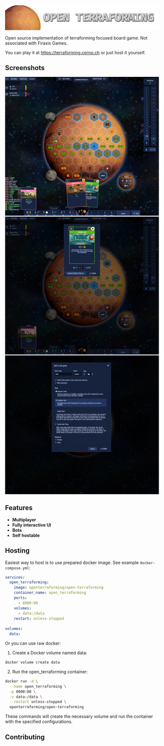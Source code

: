 ![Open Terraforming](./presentation/open-terraforming-logo.png)

Open source implementation of terraforming focused board game. Not associated with Firaxis Games.

You can play it at https://terraforming.cerno.ch or just host it yourself.

## Screenshots

![ingame screenshot](./presentation/ingame-1.jpg)
![other screenshot](./presentation/ingame-2.jpg)
![other screenshot](./presentation/new-game-screen.jpg)

## Features

 - **Multiplayer**
 - **Fully interactive UI**
 - **Bots**
 - **Self hostable**

## Hosting

Easiest way to host is to use prepared docker image. See example `docker-compose.yml`:

```yaml
services:
  open_terraforming:
    image: openterraforming/open-terraforming
    container_name: open_terraforming
    ports:
      - 8000:80
    volumes:
      - data:/data
    restart: unless-stopped

volumes:
  data:
```

Or you can use raw docker:

1. Create a Docker volume named data:
```sh
docker volume create data
```

2. Run the open_terraforming container:

```sh
docker run -d \
  --name open_terraforming \
  -p 8000:80 \
  -v data:/data \
  --restart unless-stopped \
  openterraforming/open-terraforming
```

These commands will create the necessary volume and run the container with the specified configurations.

## Contributing
